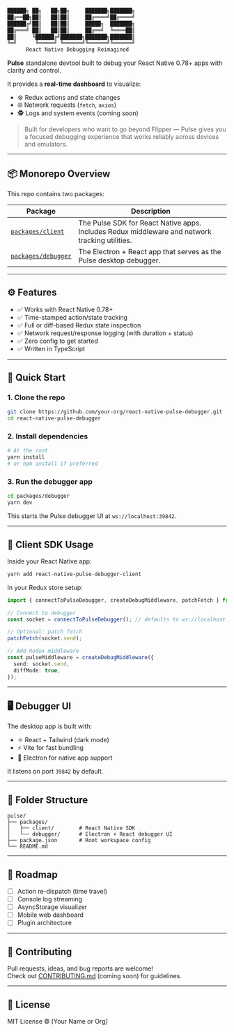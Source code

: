 ```txt
██████╗ ██╗   ██╗██╗     ███████╗███████╗
██╔══██╗██║   ██║██║     ██╔════╝██╔════╝
██████╔╝██║   ██║██║     █████╗  ███████╗
██╔═══╝ ██║   ██║██║     ██╔══╝  ╚════██║
██║     ╚██████╔╝███████╗███████╗███████║
╚═╝      ╚═════╝ ╚══════╝╚══════╝╚══════╝
      React Native Debugging Reimagined
```

**Pulse** standalone devtool built to debug your React Native 0.78+ apps with clarity and control.

It provides a **real-time dashboard** to visualize:

- ⚙️ Redux actions and state changes  
- 🌐 Network requests (`fetch`, `axios`)  
- 🕵️ Logs and system events (coming soon)

> Built for developers who want to go beyond Flipper — Pulse gives you a focused debugging experience that works reliably across devices and emulators.

---

## 📦 Monorepo Overview

This repo contains two packages:

| Package | Description |
|--------|-------------|
| [`packages/client`](./packages/client) | The Pulse SDK for React Native apps. Includes Redux middleware and network tracking utilities. |
| [`packages/debugger`](./packages/debugger) | The Electron + React app that serves as the Pulse desktop debugger. |

---

## ⚙️ Features

- ✅ Works with React Native 0.78+  
- ✅ Time-stamped action/state tracking  
- ✅ Full or diff-based Redux state inspection  
- ✅ Network request/response logging (with duration + status)  
- ✅ Zero config to get started  
- ✅ Written in TypeScript

---

## 🚀 Quick Start

### 1. Clone the repo

```bash
git clone https://github.com/your-org/react-native-pulse-debugger.git
cd react-native-pulse-debugger
```

### 2. Install dependencies

```bash
# At the root
yarn install
# or npm install if preferred
```

### 3. Run the debugger app

```bash
cd packages/debugger
yarn dev
```

This starts the Pulse debugger UI at `ws://localhost:39842`.

---

## 📲 Client SDK Usage

Inside your React Native app:

```bash
yarn add react-native-pulse-debugger-client
```

In your Redux store setup:

```ts
import { connectToPulseDebugger, createDebugMiddleware, patchFetch } from 'react-native-pulse-debugger-client';

// Connect to debugger
const socket = connectToPulseDebugger(); // defaults to ws://localhost:39842

// Optional: patch fetch
patchFetch(socket.send);

// Add Redux middleware
const pulseMiddleware = createDebugMiddleware({
  send: socket.send,
  diffMode: true,
});
```

---

## 🖥️ Debugger UI

The desktop app is built with:

- ⚛️ React + Tailwind (dark mode)
- ⚡ Vite for fast bundling
- 🧩 Electron for native app support

It listens on port `39842` by default.

---

## 🧱 Folder Structure

```
pulse/
├── packages/
│   ├── client/        # React Native SDK
│   └── debugger/      # Electron + React debugger UI
├── package.json       # Root workspace config
└── README.md
```

---

## 🧪 Roadmap

- [ ] Action re-dispatch (time travel)
- [ ] Console log streaming
- [ ] AsyncStorage visualizer
- [ ] Mobile web dashboard
- [ ] Plugin architecture

---

## 📣 Contributing

Pull requests, ideas, and bug reports are welcome!  
Check out [CONTRIBUTING.md](./CONTRIBUTING.md) (coming soon) for guidelines.

---

## 📄 License

MIT License © [Your Name or Org]
